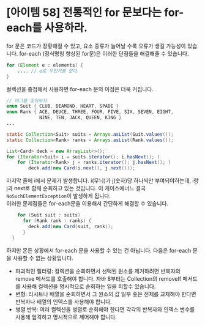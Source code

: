 # [아이템 58] 전통적인 for 문보다는 for-each를 사용하라.

for 문은 코드가 장황해질 수 있고, 요소 종류가 늘어날 수록 오류가 생길 가능성이 있습니다. for-each (정식명칭 향상된 for문)은 이러한 단점들을 해결해줄 수 있습니다.  

``` java
for (Element e : elements) {
    .... // e로 무언가를 한다.
}
```
컬렉션을 중첩해서 사용하면 for-each 문의 이점은 더욱 커집니다.

``` java
// 버그를 찾아보자
enum Suit { CLUB, DIAMOND, HEART, SPADE }
enum Rank { ACE, DEUCE, THREE, FOUR, FIVE, SIX, SEVEN, EIGHT,
            NINE, TEN, JACK, QUEEN, KING }
...

static Collection<Suit> suits = Arrays.asList(Suit.values());
static Collection<Rank> ranks = Arrays.asList(Rank.values());

List<Card> deck = new ArrayList<>();
for (Iterator<Suit> i = suits.iterator(); i.hasNext(); )
    for (Iterator<Rank> j = ranks.iterator(); j.hasNext(); )
        deck.add(new Card(i.next(), j.next()));
```

마지막 줄에 i에서 문제가 발생합니다. i(무늬)가 j(숫자)당 하나씩만 부여되야하는데, i랑 j과 next로 함께 순회하고 있는 것입니다. 이 케이스에너느 결국  `NoSuchElementException`이 발생하게 됩니다.
</br>
이러한 문제점들은 for-each문을 이용해서 간단하게 해결할 수 있습니다.

``` java
    for (Suit suit : suits)
      for (Rank rank : ranks) {
        deck.add(new Card(suit, rank));
      }
  }
```

하지만 몬든 상황에서 for-each 문을 사용할 수 있는 건 아닙니다. 다음은 for-each 문을 사용할 수 없는 상황입니다.
- 파괴적인 필터링: 컬렉션을 순회하면서 선택된 원소를 제거하려면 반복자의 remove 메서드를 호출해야 합니다. 자바 8부터는 Collection의 removeIf 메서드를 사용해 컬렉션을 명시적으로 순회하는 일을 피할수 있습니다.
- 변형: 리시트나 배열을 순회하면서 그 원소의 값 일부 홋은 전체를 교체해야 한다면 반복자나 배열의 인덱스를 사용해야 합니다.
- 병렬 반복: 여러 컬렉션을 병렬로 순회해야 한다면 각각의 반복자와 인덱스 변수를 사용해 엄격하고 명시적으로 제어해야 합니다.

